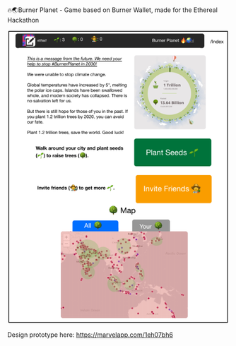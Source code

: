 🔥🌏Burner Planet - Game based on Burner Wallet, made for the Ethereal Hackathon

![burnerplanetimage](/public/burner_planet_index.png?raw=true "Burner Planet")

Design prototype here: https://marvelapp.com/1eh07bh6
